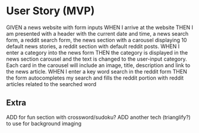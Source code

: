 # User Story (MVP)

GIVEN a news website with form inputs
WHEN I arrive at the website
THEN I am presented with a header with the current date and time, a news search form, a reddit search form, the news section with a carousel displaying 10 default news stories, a reddit section with default reddit posts.
WHEN I enter a category into the news form
THEN the category is displayed in the news section carousel and the text is changed to the user-input category. Each card in the carousel will include an image, title, description and link to the news article.
WHEN I enter a key word search in the reddit form
THEN the form autocompletes my search and fills the reddit portion with reddit articles related to the searched word


## Extra

ADD for fun section with crossword/sudoku?
ADD another tech (trianglify?) to use for background imaging
